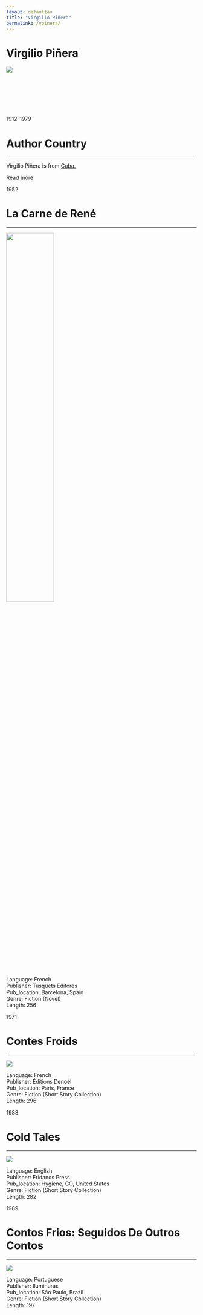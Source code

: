 ```yaml
---
layout: defaultau
title: "Virgilio Piñera"
permalink: /vpinera/
---
```

<!-- partial:index.partial.html -->
<div class="content">
     <h1>Virgilio Piñera</h1>
    <div class="quote">
        <div><img src="https://encrypted-tbn3.gstatic.com/images?q=tbn:ANd9GcR149bKETriM0LWgw60v0trW8QNIOgGnHg2Qn8vQafZRznks6EO" class="logo"></div>
    </div>
    <div class="timeline">
        <div style="padding-bottom:100px;"></div>
        <div class="block">
             <div class="date right"><p class="right">1912-1979</p></div>
            <div class="dot"></div>
            <div class="left first">
            <div class="author_country">
                <h1>Author Country</h1><hr>
          <div class="aclocation">  <p>Virgilio Piñera is from <a href="{{ site.baseurl }}/14/">Cuba.</a></p></div>
              <div class="acreadmore">  <a href="https://en.wikipedia.org/wiki/Virgilio_Pi%C3%B1era" target="_blank">Read more</a></div>
            </div>
            </div>
<div class="block">
            <div class="date right"><p class="right">1952</p></div>
            <div class="dot"></div>
            <div class="left">
                <h1>La Carne de René</h1><hr>
                <p><img src="https://encrypted-tbn3.gstatic.com/images?q=tbn:ANd9GcTs9eylQnV2PWqlzHcaoESgoQGKeZqfhhs1NnNrKqJgZ_9CmAvg" height="50%" width = "50%"></p>
                <p>
                Language: French<br/>
                Publisher: Tusquets Editores<br/>
                Pub_location: Barcelona, Spain<br/>
                Genre: Fiction (Novel)<br/>
                Length: 256<br/>                   </p>
            </div>
        </div>         
<div class="block">
            <div class="date left"><p class="left">1971</p></div>
            <div class="dot"></div>
            <div class="right hide">
                <h1>Contes Froids</h1><hr>
                <p><img src="https://m.media-amazon.com/images/I/51dxTcnOcBL._SX301_BO1,204,203,200_.jpg"></p>
                <p>
                Language: French<br/>
                Publisher: Éditions Denoël<br/>
                Pub_location: Paris, France<br/>
                Genre: Fiction (Short Story Collection)<br/>
                Length: 296<br/>                   </p>
            </div>
        </div>
       <div class="block">
            <div class="date right"><p class="right">1988</p></div>
            <div class="dot"></div>
            <div class="left hide">
                <h1>Cold Tales</h1><hr>
                <p><img src="https://m.media-amazon.com/images/I/41YGN5R0J1L._SX281_BO1,204,203,200_.jpg"></p>
                <p>
                Language: English<br/>
                Publisher: Eridanos Press<br/>
                Pub_location: Hygiene, CO, United States<br/>
                Genre: Fiction (Short Story Collection)<br/>
                Length: 282<br/>                   </p>
            </div>
        </div>
       <div class="block">
            <div class="date left"><p class="left">1989</p></div>
            <div class="dot"></div>
            <div class="right hide">
                <h1>Contos Frios: Seguidos De Outros Contos</h1><hr>
                <p><img src="https://m.media-amazon.com/images/I/41jPHvVaQYL._SX331_BO1,204,203,200_.jpg"></p>
                <p>
                Language: Portuguese<br/>
                Publisher: Iluminuras<br/>
                Pub_location: São Paulo, Brazil<br/>
                Genre: Fiction (Short Story Collection)<br/>
                Length: 197<br/>                   </p>
            </div>
        </div>
  <!-- partial -->
<script src='https://cdnjs.cloudflare.com/ajax/libs/jquery/3.1.1/jquery.min.js'></script><script  src="{{ site.baseurl }}/assets/js/authorscript.js"></script>